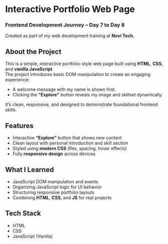# Interactive Portfolio Web Page  
### Frontend Development Journey – Day 7 to Day 8  
Created as part of my web development training at **Novi Tech**.

## About the Project  
This is a simple, interactive portfolio-style web page built using **HTML**, **CSS**, and **vanilla JavaScript**.  
The project introduces basic DOM manipulation to create an engaging experience:

- A welcome message with my name is shown first.  
- Clicking the **"Explore"** button reveals my image and skillset dynamically.  

It’s clean, responsive, and designed to demonstrate foundational frontend skills.

## Features  
-  Interactive **“Explore”** button that shows new content  
-  Clean layout with personal introduction and skill section  
-  Styled using **modern CSS** (flex, spacing, hover effects)  
-  Fully **responsive design** across devices  

## What I Learned  
-  JavaScript DOM manipulation and events  
-  Organizing JavaScript logic for UI behavior  
-  Structuring responsive portfolio layouts  
-  Combining **HTML**, **CSS**, and **JS** for real projects  

## Tech Stack  
- HTML  
- CSS  
- JavaScript (Vanilla)
